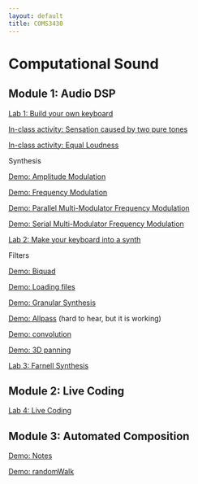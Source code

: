 ```yaml
---
layout: default
title: COMS3430
---
```

 
#  Computational Sound

## Module 1: Audio DSP

[Lab 1: Build your own keyboard](/Lab1.md)

[In-class activity: Sensation caused by two pure tones](./beatingDemo)

[In-class activity: Equal Loudness](./equalLoudness)

Synthesis 

[Demo: Amplitude Modulation](./am)

[Demo: Frequency Modulation](./fm)

[Demo: Parallel Multi-Modulator Frequency Modulation](./parmmfm)

[Demo: Serial Multi-Modulator Frequency Modulation](./sermmfm)

[Lab 2: Make your keyboard into a synth](/Lab2.md)

Filters

[Demo: Biquad](./biquad)

[Demo: Loading files](./loadfile)

[Demo: Granular Synthesis](./granular)

[Demo: Allpass](./allpass) (hard to hear, but it is working)

[Demo: convolution](./convolution)

[Demo: 3D panning](./3dpanning)

[Lab 3: Farnell Synthesis](/Lab3.md)

## Module 2: Live Coding

[Lab 4: Live Coding](/Lab4.md)


## Module 3: Automated Composition

[Demo: Notes](./notes)

[Demo: randomWalk](./randomWalk)
